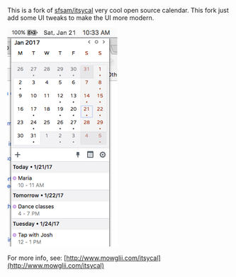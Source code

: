 This is a fork of [sfsam/itsycal](https://github.com/sfsam/Itsycal) very cool open source
calendar.  This fork just add some UI tweaks to make the UI more modern.

![Screen](./Screenshot.png)

For more info, see: [http://www.mowglii.com/itsycal](http://www.mowglii.com/itsycal)

